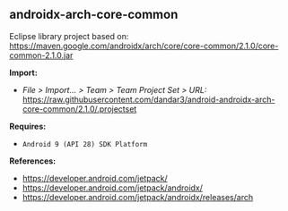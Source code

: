 ## androidx-arch-core-common

Eclipse library project based on:<br/>
https://maven.google.com/androidx/arch/core/core-common/2.1.0/core-common-2.1.0.jar

**Import:**
- _File > Import... > Team > Team Project Set > URL:_<br/>
  https://raw.githubusercontent.com/dandar3/android-androidx-arch-core-common/2.1.0/.projectset

**Requires:**
- `Android 9 (API 28) SDK Platform`

**References:**
- https://developer.android.com/jetpack/
- https://developer.android.com/jetpack/androidx/
- https://developer.android.com/jetpack/androidx/releases/arch